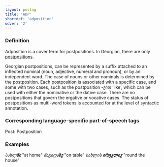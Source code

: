 ```yaml
---
layout: postag
title: 'ADP'
shortdef: 'adposition'
udver: '2'
---
```


### Definition

Adposition is a cover term for postpositions. In Georgian, there are only [postpositions](_ka/feat/AdpType).

Georgian postpositions, can be represented by a suffix attached to an inflected nominal (noun, adjective, numeral and pronoun), or by an independent word. The case of nouns or other nominals is determined by the postposition. Each postposition is associated with a specific case, and some with two cases, such as the postposition -ვით ‘like’, which can be used with either the nominative or the dative case. There are no postpositions that govern the ergative or vocative cases. The status of postpositions as multi-word tokens is accounted for at the level of syntactic annotation. 


### Corresponding language-specific part-of-speech tags

Post:  Postposition 


### Examples

_სახლ<b>ში</b>_ "at home"
_მაგიდა<b>ზე</b>_ "on table"
_სახლის <b>ირგვლივ</b>_ "round the house"
<!-- Interlanguage links updated Ne 5. května 2024, 18:19:33 CEST -->
